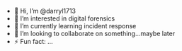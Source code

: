 - 👋 Hi, I’m @darryl1713
- 👀 I’m interested in digital forensics
- 🌱 I’m currently learning incident response
- 💞️ I’m looking to collaborate on something...maybe later
- ⚡ Fun fact: ...

<!---
darryl1713/darryl1713 as yet has no clue what he is doing or where he is going in this place.
--->
